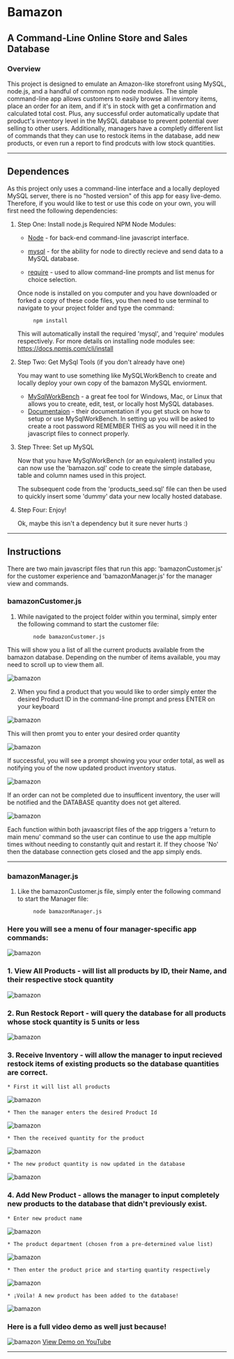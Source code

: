 # Bamazon
## A Command-Line Online Store and Sales Database

### Overview
This project is designed to emulate an Amazon-like storefront using MySQL, node.js, and a handful of common npm node modules. The simple command-line app allows customers to easily browse all inventory items, place an order for an item, and if it's in stock with get a confirmation and calculated total cost. Plus, any successful order automatically update that product's inventory level in the MySQL database to prevent potential over selling to other users. Additionally, managers have a completly different list of commands that they can use to restock items in the database, add new products, or even run a report to find prodcuts with low stock quantities.
- - -
## Dependences
As this project only uses a command-line interface and a locally deployed MySQL server, there is no "hosted version" of this app for easy live-demo. Therefore, if you would like to test or use this code on your own, you will first need the following dependencies:

1. Step One: Install node.js
  Required NPM Node Modules:
   * [Node](https://www.npmjs.com/package/node) - for back-end command-line javascript interface.

   * [mysql](https://www.npmjs.com/package/mysql) - for the ability for node to directly recieve and send data to a MySQL database.

   * [require](https://www.npmjs.com/package/require) - used to allow command-line prompts and list menus for choice selection.

   Once node is installed on you computer and you have downloaded or forked a copy of these code files, you then need to use terminal to navigate to your project folder and type the command:

            npm install
  
   This will automatically install the required 'mysql', and 'require' modules respectively. For more details on installing node modules see: https://docs.npmjs.com/cli/install

2. Step Two: Get MySql Tools (if you don't already have one)
  
    You may want to use something like MySQLWorkBench to create and locally deploy your own copy of the bamazon MySQL enviorment.
    * [MySqlWorkBench](https://dev.mysql.com/downloads/workbench/) - a great fee tool for Windows, Mac, or Linux that allows you to create, edit, test, or locally host MySQL databases.
    * [Documentaion](https://dev.mysql.com/doc/workbench/en/) - their documentation if you get stuck on how to setup or use MySqlWorkBench. In setting up you will be asked to create a root password REMEMBER THIS as you will need it in the javascript files to connect properly.

3. Step Three: Set up MySQL
    
    Now that you have MySqlWorkBench (or an equivalent) installed you can now use the 'bamazon.sql' code to create the simple database, table and column names used in this project.

    The subsequent code from the 'products_seed.sql' file can then be used to quickly insert some 'dummy' data your new locally hosted database.

4. Step Four: Enjoy!
  
   Ok, maybe this isn't a dependency but it sure never hurts :)
- - -
## Instructions

There are two main javascript files that run this app: 'bamazonCustomer.js' for the customer experience and 'bamazonManager.js' for the manager view and commands.

### bamazonCustomer.js
1. While navigated to the project folder within you terminal, simply enter the following command to start the customer file:

            node bamazonCustomer.js

This will show you a list of all the current products available from the bamazon database. Depending on the number of items available, you may need to scroll up to view them all.

![bamazon](images/all-products.png)

2. When you find a product that you would like to order simply enter the desired Product ID in the command-line prompt and press ENTER on your keyboard

![bamazon](images/order-1.png)

This will then promt you to enter your desired order quantity

![bamazon](images/order-2.png)

If successful, you will see a prompt showing you your order total, as well as notifying you of the now updated product inventory status.

![bamazon](images/order-success.png)

If an order can not be completed due to insufficent inventory, the user will be notified and the DATABASE quantity does not get altered.

![bamazon](images/order-denied.png)

Each function within both javaascript files of the app triggers a 'return to main menu' command so the user can continue to use the app multiple times without needing to constantly quit and restart it. If they choose 'No' then the database connection gets closed and the app simply ends.

- - -

### bamazonManager.js

1. Like the bamazonCustomer.js file, simply enter the following command to start the Manager file:

            node bamazonManager.js

### Here you will see a menu of four manager-specific app commands:

![bamazon](images/manager-menu.png)

### 1. View All Products - will list all products by ID, their Name, and their respective stock quantity

![bamazon](images/manager-all-products.png)

### 2. Run Restock Report - will query the database for all products whose stock quantity is 5 units or less
    
![bamazon](images/restock-report.png)

### 3. Receive Inventory - will allow the manager to input recieved restock items of existing products so the database quantities are correct.

    * First it will list all products
  ![bamazon](images/restock-1.png)

    * Then the manager enters the desired Product Id
  ![bamazon](images/restock-2.png)

    * Then the received quantity for the product
  ![bamazon](images/restock-3.png)

    * The new product quantity is now updated in the database
  ![bamazon](images/restock-4.png)

### 4. Add New Product - allows the manager to input completely new products to the database that didn't previously exist.

    * Enter new product name
  ![bamazon](images/product-1.png)

    * The product department (chosen from a pre-determined value list)
  ![bamazon](images/product-2.png)

    * Then enter the product price and starting quantity respectively
  ![bamazon](images/product-3.png)

    * ¡Voila! A new product has been added to the database!
  ![bamazon](images/product-added.png)


### Here is a full video demo as well just because!

  ![bamazon](images/movie-thumb.png)
  [View Demo on YouTube](https://youtu.be/WPo8RzLq2uw)
  
- - -

